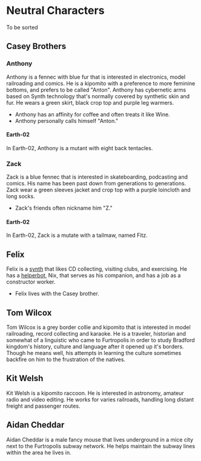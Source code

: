 # Neutral Characters

To be sorted

## Casey Brothers
### Anthony

Anthony is a fennec with blue fur that is interested in electronics, model railroading and comics. He is a kipomito with a preference to more feminine bottoms, and prefers to be called "Anton". Anthony has cybernetic arms based on Synth technology that's normally covered by synthetic skin and fur. He wears a green skirt, black crop top and purple leg warmers.

- Anthony has an affinity for coffee and often treats it like Wine. 
- Anthony personally calls himself "Anton."

#### Earth-02

In Earth-02, Anthony is a mutant with eight back tentacles.

### Zack

Zack is a blue fennec that is interested in skateboarding, podcasting and comics. His name has been past down from generations to generations. Zack wear a green sleeves jacket and crop top with a purple loincloth and long socks.

- Zack's friends often nickname him "Z."
#### Earth-02

In Earth-02, Zack is a mutate with a tailmaw, named Fitz.

## Felix

Felix is a [synth](./species/synths.md) that likes CD collecting, visiting clubs, and exercising. He has a [helperbot](https://synthspecies.com/wiki/Helperbots), Nix, that serves as his companion, and has a job as a constructor worker.

- Felix lives with the Casey brother.

## Tom Wilcox

Tom Wilcox is a grey border collie and kipomito that is interested in model railroading, record collecting and karaoke. He is a traveler, historian and somewhat of a linguistic who came to Furtropolis in order to study Bradford kingdom's history, culture and language after it opened up it's borders. Though he means well, his attempts in learning the culture sometimes backfire on him to the frustration of the natives.

## Kit Welsh

Kit Welsh is a kipomito raccoon. He is interested in astronomy, amateur radio and video editing. He works for varies railroads, handling long distant freight and passenger routes.

## Aidan Cheddar

Aidan Cheddar is a male fancy mouse that lives underground in a mice city next to the Furtropolis subway network. He helps maintain the subway lines within the area he lives in.